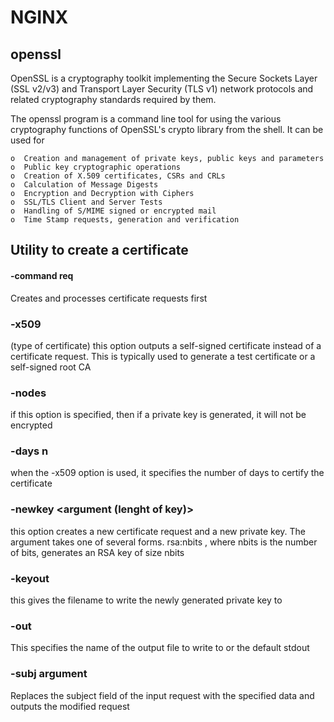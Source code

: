 # NGINX



## openssl
OpenSSL is a cryptography toolkit implementing the Secure Sockets Layer (SSL v2/v3) and Transport Layer Security (TLS v1) network protocols and related cryptography standards required by them.

The openssl program is a command line tool for using the various cryptography functions of OpenSSL's crypto library from the shell.  It can be used for

	o  Creation and management of private keys, public keys and parameters
	o  Public key cryptographic operations
	o  Creation of X.509 certificates, CSRs and CRLs
	o  Calculation of Message Digests
	o  Encryption and Decryption with Ciphers
	o  SSL/TLS Client and Server Tests
	o  Handling of S/MIME signed or encrypted mail
	o  Time Stamp requests, generation and verification


## Utility to create a certificate
#### -command req 
Creates and processes certificate requests first

### -x509 
(type of certificate)
this option outputs a self-signed certificate instead of a certificate request.
This is typically used to generate a test certificate or a self-signed root CA

### -nodes
if this option is specified, then if a private key is generated, it will not be encrypted

### -days n
when the -x509 option is used, it specifies the number of days to certify the certificate

### -newkey <argument (lenght of key)>
this option creates a new certificate request and a new private key. The argument takes one of several forms.
rsa:nbits , where nbits is the number of bits, generates an RSA key of size nbits

### -keyout <filename of the key>
this gives the filename to write the newly generated private key to

### -out <filename of certificate>
This specifies the name of the output file to write to or the default stdout

### -subj argument
Replaces the subject field of the input request with the specified data and outputs the modified request